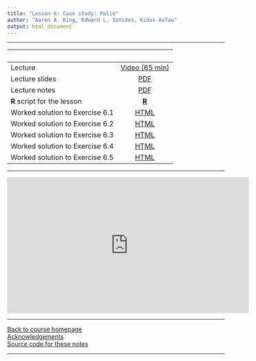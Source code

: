 ```yaml
---
title: "Lesson 6: Case study: Polio"
author: "Aaron A. King, Edward L. Ionides, Kidus Asfaw"
output: html_document
---
```


----------------------

| &nbsp;                          | &nbsp;                                                                            |
|:--------------------------------|:---------------------------------------------------------------------------------:|
| Lecture                         | [Video (65 min)](https://www.youtube.com/playlist?list=PLluGwj6FGt2QCHiHqWASOu0VdyPRGwKrV) |
| Lecture slides                  | [PDF](slides.pdf)                                                                 |
| Lecture notes                   | [PDF](notes.pdf)                                                                  |
| **R** script for the lesson     | [**R**](main.R)                                                                   |
| Worked solution to Exercise 6.1 | [HTML](algorithmic-parameters-exercise.html)                                      |
| Worked solution to Exercise 6.2 | [HTML](initial-values-exercise.html)                                              |
| Worked solution to Exercise 6.3 | [HTML](starting-values-exercise.html)                                             |
| Worked solution to Exercise 6.4 | [HTML](demography-exercise.html)                                                  |
| Worked solution to Exercise 6.5 | [HTML](convergence-exercise.html)                                                 |


----------------------

<iframe width="560" height="315" src="https://www.youtube.com/embed/videoseries?list=PLluGwj6FGt2QCHiHqWASOu0VdyPRGwKrV" frameborder="0" allow="accelerometer; autoplay; encrypted-media; gyroscope; picture-in-picture" allowfullscreen></iframe>

----------------------

[Back to course homepage](../index.html)  
[Acknowledgements](../acknowledge.html)  
[Source code for these notes](http://github.com/kingaa/sbied/tree/master/polio/)  

----------------------
